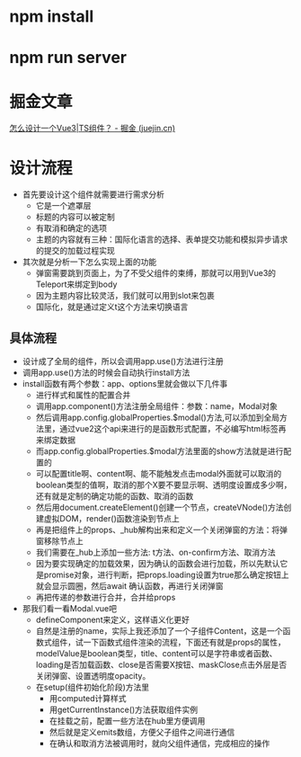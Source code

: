 # npm install
# npm run server
# 掘金文章
[怎么设计一个Vue3|TS组件？ - 掘金 (juejin.cn)](https://juejin.cn/post/7237424021768208442)
# 设计流程
- 首先要设计这个组件就需要进行需求分析
  - 它是一个遮罩层
  - 标题的内容可以被定制
  - 有取消和确定的选项
  - 主题的内容就有三种：国际化语言的选择、表单提交功能和模拟异步请求的提交的加载过程实现
- 其次就是分析一下怎么实现上面的功能
  - 弹窗需要跳到页面上，为了不受父组件的束缚，那就可以用到Vue3的Teleport来绑定到body
  - 因为主题内容比较灵活，我们就可以用到slot来包裹
  - 国际化，就是通过定义t这个方法来切换语言

## 具体流程
- 设计成了全局的组件，所以会调用app.use()方法进行注册
- 调用app.use()方法的时候会自动执行install方法
- install函数有两个参数：app、options里就会做以下几件事
  - 进行样式和属性的配置合并
  - 调用app.component()方法注册全局组件：参数：name，Modal对象
  - 然后调用app.config.globalProperties.$modal()方法,可以添加到全局方法里，通过vue2这个api来进行的是函数形式配置，不必编写html标签再来绑定数据
  - 而app.config.globalProperties.$modal方法里面的show方法就是进行配置的
  - 可以配置title啊、content啊、能不能触发点击modal外面就可以取消的boolean类型的值啊，取消的那个X要不要显示啊、透明度设置成多少啊，还有就是定制的确定功能的函数、取消的函数
  - 然后用document.createElement()创建一个节点，createVNode()方法创建虚拟DOM，render()函数渲染到节点上
  - 再是把组件上的props、_hub解构出来和定义一个关闭弹窗的方法：将弹窗移除节点上
  - 我们需要在_hub上添加一些方法: t方法、on-confirm方法、取消方法
  - 因为要实现确定的加载效果，因为确认的函数会进行加载，所以先默认它是promise对象，进行判断，把props.loading设置为true那么确定按钮上就会显示圆圈，然后await 确认函数，再进行关闭弹窗
  - 再把传递的参数进行合并，合并给props
- 那我们看一看Modal.vue吧
  - defineComponent来定义，这样语义化更好
  - 自然是注册的name，实际上我还添加了一个子组件Content，这是一个函数式组件，试一下函数式组件渲染的流程，下面还有就是props的属性，modelValue是boolean类型，title、content可以是字符串或者函数、loading是否加载函数、close是否需要X按钮、maskClose点击外层是否关闭弹窗、设置透明度opacity。
  - 在setup(组件初始化阶段)方法里
    - 用computed计算样式
    - 用getCurrentInstance()方法获取组件实例
    - 在挂载之前，配置一些方法在hub里方便调用
    - 然后就是定义emits数组，方便父子组件之间进行通信
    - 在确认和取消方法被调用时，就向父组件通信，完成相应的操作




